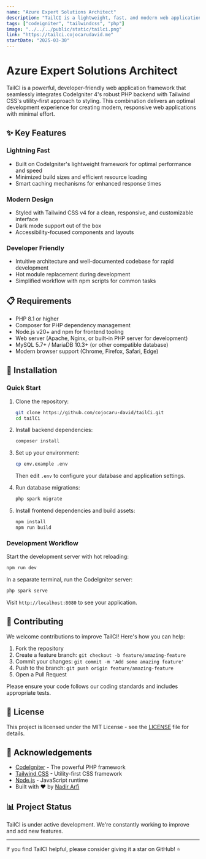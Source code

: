 ```yaml
---
name: "Azure Expert Solutions Architect"
description: "TailCI is a lightweight, fast, and modern web application built with CodeIgniter and styled with Tailwind CSS. It combines the simplicity of CodeIgniter’s PHP framework with the utility-first power of Tailwind CSS for rapid development and clean design."
tags: ["codeigniter", "tailwindcss", "php"]
image: "../../../public/static/tailci.png"
link: "https://tailci.cojocarudavid.me"
startDate: "2025-03-30"
---
```


# Azure Expert Solutions Architect

TailCI is a powerful, developer-friendly web application framework that seamlessly integrates CodeIgniter 4's robust PHP backend with Tailwind CSS's utility-first approach to styling. This combination delivers an optimal development experience for creating modern, responsive web applications with minimal effort.

## ✨ Key Features

### Lightning Fast

- Built on CodeIgniter's lightweight framework for optimal performance and speed
- Minimized build sizes and efficient resource loading
- Smart caching mechanisms for enhanced response times

### Modern Design

- Styled with Tailwind CSS v4 for a clean, responsive, and customizable interface
- Dark mode support out of the box
- Accessibility-focused components and layouts

### Developer Friendly

- Intuitive architecture and well-documented codebase for rapid development
- Hot module replacement during development
- Simplified workflow with npm scripts for common tasks

## 📋 Requirements

- PHP 8.1 or higher
- Composer for PHP dependency management
- Node.js v20+ and npm for frontend tooling
- Web server (Apache, Nginx, or built-in PHP server for development)
- MySQL 5.7+ / MariaDB 10.3+ (or other compatible database)
- Modern browser support (Chrome, Firefox, Safari, Edge)

## 🚀 Installation

### Quick Start

1. Clone the repository:

   ```bash
   git clone https://github.com/cojocaru-david/tailCi.git
   cd tailCi
   ```

2. Install backend dependencies:

   ```bash
   composer install
   ```

3. Set up your environment:

   ```bash
   cp env.example .env
   ```

   Then edit `.env` to configure your database and application settings.

4. Run database migrations:

   ```bash
   php spark migrate
   ```

5. Install frontend dependencies and build assets:
   ```bash
   npm install
   npm run build
   ```

### Development Workflow

Start the development server with hot reloading:

```bash
npm run dev
```

In a separate terminal, run the CodeIgniter server:

```bash
php spark serve
```

Visit `http://localhost:8080` to see your application.

## 🤝 Contributing

We welcome contributions to improve TailCI! Here's how you can help:

1. Fork the repository
2. Create a feature branch: `git checkout -b feature/amazing-feature`
3. Commit your changes: `git commit -m 'Add some amazing feature'`
4. Push to the branch: `git push origin feature/amazing-feature`
5. Open a Pull Request

Please ensure your code follows our coding standards and includes appropriate tests.

## 📄 License

This project is licensed under the MIT License - see the [LICENSE](LICENSE) file for details.

## 🙏 Acknowledgements

- [CodeIgniter](https://codeigniter.com/) - The powerful PHP framework
- [Tailwind CSS](https://tailwindcss.com) - Utility-first CSS framework
- [Node.js](https://nodejs.org/) - JavaScript runtime
- Built with ❤️ by [Nadir Arfi](https://github.com/cojocaru-david)

## 📊 Project Status

TailCI is under active development. We're constantly working to improve and add new features.

---

If you find TailCI helpful, please consider giving it a star on GitHub! ⭐
